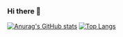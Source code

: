 ### Hi there 👋
[![Anurag's GitHub stats](https://github-readme-stats.vercel.app/api?username=timipig)](https://github.com/anuraghazra/github-readme-stats)
[![Top Langs](https://github-readme-stats.vercel.app/api/top-langs/?username=timipig)](https://github.com/anuraghazra/github-readme-stats)
<!--
**timipig/timipig** is a ✨ _special_ ✨ repository because its `README.md` (this file) appears on your GitHub profile.

Here are some ideas to get you started:

- 🔭 I’m currently working on ...
- 🌱 I’m currently learning ...
- 👯 I’m looking to collaborate on ...
- 🤔 I’m looking for help with ...
- 💬 Ask me about ...
- 📫 How to reach me: ...
- 😄 Pronouns: ...
- ⚡ Fun fact: ...
-->
